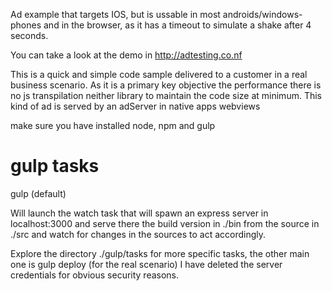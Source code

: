 Ad example that targets IOS, but is ussable in most androids/windows-phones and in the browser, as it has a timeout to simulate a shake after 4 seconds.

You can take a look at the demo in http://adtesting.co.nf

This is a quick and simple code sample delivered to a customer in a real business scenario. As it is a primary key objective the performance there is no js transpilation neither library to maintain the code size at minimum. This kind of ad is served by an adServer in native apps webviews

make sure you have installed node, npm and gulp

gulp tasks
==========

gulp (default)

Will launch the watch task that will spawn an express server in localhost:3000 and serve there the build version in ./bin from the source in ./src and watch for changes in the sources to act accordingly.

Explore the directory ./gulp/tasks for more specific tasks, the other main one is gulp deploy (for the real scenario) I have deleted the server credentials for obvious security reasons.


